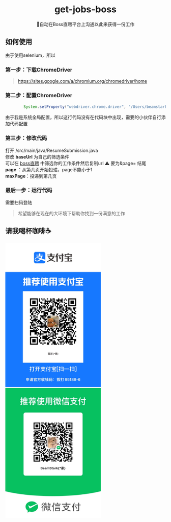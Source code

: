 <h1 align="center"> get-jobs-boss</h1>
<div align="center">
    💼自动在Boss直聘平台上沟通以此来获得一份工作
</div>

## 如何使用
由于使用selenium，所以
### 第一步：下载ChromeDriver
> https://sites.google.com/a/chromium.org/chromedriver/home

### 第二步：配置ChromeDriver
```java
        System.setProperty("webdriver.chrome.driver", "/Users/beamstark/Desktop/chromedriver");
```
由于我是系统全局配置，所以这行代码没有在代码块中出现，需要的小伙伴自行添加代码配置

### 第三步：修改代码
打开 /src/main/java/ResumeSubmission.java <br>
修改 **baseUrl** 为自己的筛选条件 <br>
可以在 [boss直聘](https://www.zhipin.com/hangzhou/) 中筛选你的工作条件然后复制url ⚠️ 要为&page= 结尾<br>
**page** ：从第几页开始投递，page不能小于1<br>
**maxPage**：投递到第几页
### 最后一步：运行代码
需要扫码登陆
<br>

> 希望能够在现在的大环境下帮助你找到一份满意的工作

## 请我喝杯咖啡☕️
<img src="./src/public/IMG_6480.JPG" alt="" width="300">

<img src="./src/public/IMG_6479.JPG" alt="" width="300">
